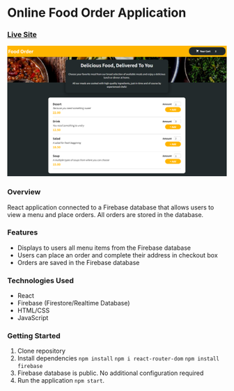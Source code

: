 # Online Food Order Application
### [Live Site](https://react-online-food-order.netlify.app/)
![Online Food Order Application](https://raw.githubusercontent.com/paul963/react-online-food-order/master/preview.webp)

### Overview
React application connected to a Firebase database that allows users to view a menu and place orders. All orders are stored in the database.

### Features
- Displays to users all menu items from the Firebase database
- Users can place an order and complete their address in checkout box
- Orders are saved in the Firebase database

### Technologies Used
- React
- Firebase (Firestore/Realtime Database)
- HTML/CSS
- JavaScript

### Getting Started
1. Clone repository
2. Install dependencies `npm install` `npm i react-router-dom` `npm install firebase`
3. Firebase database is public. No additional configuration required
4. Run the application `npm start`.
